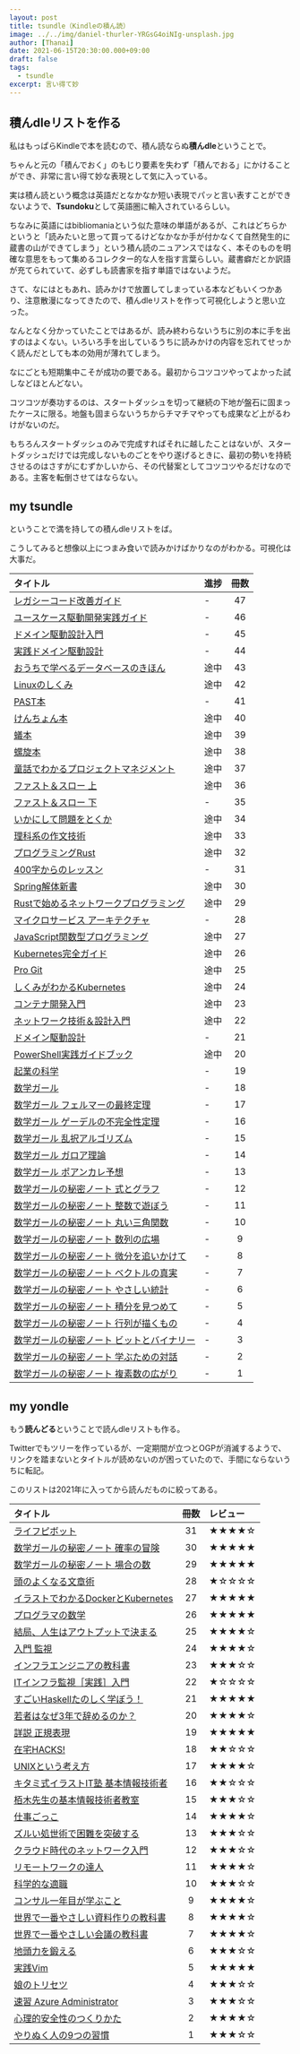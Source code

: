 ```yaml
---
layout: post
title: tsundle（Kindleの積ん読）
image: ../../img/daniel-thurler-YRGsG4oiNIg-unsplash.jpg
author: [Thanai]
date: 2021-06-15T20:30:00.000+09:00
draft: false
tags:
  - tsundle
excerpt: 言い得て妙
---
```


## 積んdleリストを作る

私はもっぱらKindleで本を読むので、積ん読ならぬ**積んdle**ということで。

ちゃんと元の「積んでおく」のもじり要素を失わず「積んでおる」にかけることができ、非常に言い得て妙な表現として気に入っている。

実は積ん読という概念は英語だとなかなか短い表現でパッと言い表すことができないようで、**Tsundoku**として英語圏に輸入されているらしい。

ちなみに英語にはbibliomaniaという似た意味の単語があるが、これはどちらかというと「読みたいと思って買ってるけどなかなか手が付かなくて自然発生的に蔵書の山ができてしまう」という積ん読のニュアンスではなく、本そのものを明確な意思をもって集めるコレクター的な人を指す言葉らしい。蔵書癖だとか訳語が充てられていて、必ずしも読書家を指す単語ではないようだ。

さて、なにはともあれ、読みかけで放置してしまっている本などもいくつかあり、注意散漫になってきたので、積んdleリストを作って可視化しようと思い立った。

なんとなく分かっていたことではあるが、読み終わらないうちに別の本に手を出すのはよくない。いろいろ手を出しているうちに読みかけの内容を忘れてせっかく読んだとしても本の効用が薄れてしまう。

なにごとも短期集中こそが成功の要である。最初からコツコツやってよかった試しなどほとんどない。

コツコツが奏功するのは、スタートダッシュを切って継続の下地が盤石に固まったケースに限る。地盤も固まらないうちからチマチマやっても成果など上がるわけがないのだ。

もちろんスタートダッシュのみで完成すればそれに越したことはないが、スタートダッシュだけでは完成しないものごとをやり遂げるときに、最初の勢いを持続させるのはさすがにむずかしいから、その代替案としてコツコツやるだけなのである。主客を転倒させてはならない。

## my tsundle

ということで満を持しての積んdleリストをば。

こうしてみると想像以上につまみ食いで読みかけばかりなのがわかる。可視化は大事だ。

| タイトル                                                             | 進捗 | 冊数 |
| :------------------------------------------------------------------- | :--- | :--: |
| [レガシーコード改善ガイド](https://amzn.to/3h1MEBZ)                  | -    |  47  |
| [ユースケース駆動開発実践ガイド](https://amzn.to/3vYKrvy)            | -    |  46  |
| [ドメイン駆動設計入門](https://amzn.to/3xWQjqy)                      | -    |  45  |
| [実践ドメイン駆動設計](https://amzn.to/3AcBmTe)                      | -    |  44  |
| [おうちで学べるデータベースのきほん](https://amzn.to/3xabgOI)        | 途中 |  43  |
| [Linuxのしくみ](https://amzn.to/3gvIodJ)                             | 途中 |  42  |
| [PAST本](https://amzn.to/3j4P0S1)                                    | -    |  41  |
| [けんちょん本](https://amzn.to/3zvP1nT)                              | 途中 |  40  |
| [蟻本](https://amzn.to/3zSK6gX)                                      | 途中 |  39  |
| [螺旋本](https://amzn.to/3zMfFJo)                                    | 途中 |  38  |
| [童話でわかるプロジェクトマネジメント](https://amzn.to/35IwwyW)      | 途中 |  37  |
| [ファスト＆スロー 上](https://amzn.to/3wCMCGb)                       | 途中 |  36  |
| [ファスト＆スロー 下](https://amzn.to/2SDR3le)                       | -    |  35  |
| [いかにして問題をとくか](https://amzn.to/3xpTXJa)                    | 途中 |  34  |
| [理科系の作文技術](https://amzn.to/3gGXxbe)                          | 途中 |  33  |
| [プログラミングRust](https://amzn.to/3zxAqZ4)                        | 途中 |  32  |
| [400字からのレッスン](https://amzn.to/3iOXgFB)                       | -    |  31  |
| [Spring解体新書](https://amzn.to/3vwrOPh)                            | 途中 |  30  |
| [Rustで始めるネットワークプログラミング](https://amzn.to/3zHBtWL)    | 途中 |  29  |
| [マイクロサービス アーキテクチャ](https://amzn.to/2S2XsWT)           | -    |  28  |
| [JavaScript関数型プログラミング](https://amzn.to/3iO4muk)            | 途中 |  27  |
| [Kubernetes完全ガイド](https://amzn.to/3zA1XcA)                      | 途中 |  26  |
| [Pro Git](https://amzn.to/3iPlaB0)                                   | 途中 |  25  |
| [しくみがわかるKubernetes](https://amzn.to/3zwAbgY)                  | 途中 |  24  |
| [コンテナ開発入門](https://amzn.to/2SF1sgE)                          | 途中 |  23  |
| [ネットワーク技術＆設計入門](https://amzn.to/3xu8B1Y)                | 途中 |  22  |
| [ドメイン駆動設計](https://amzn.to/3cO5f23)                          | -    |  21  |
| [PowerShell実践ガイドブック](https://amzn.to/3cPFUVn)                | 途中 |  20  |
| [起業の科学](https://amzn.to/2SECEW5)                                | -    |  19  |
| [数学ガール](https://amzn.to/3gvPFu4)                                | -    |  18  |
| [数学ガール フェルマーの最終定理](https://amzn.to/3xq0YK4)           | -    |  17  |
| [数学ガール ゲーデルの不完全性定理](https://amzn.to/3iO4Ws0)         | -    |  16  |
| [数学ガール 乱択アルゴリズム](https://amzn.to/3wMbcVn)               | -    |  15  |
| [数学ガール ガロア理論](https://amzn.to/3iIpIZY)                     | -    |  14  |
| [数学ガール ポアンカレ予想](https://amzn.to/3zAHGDs)                 | -    |  13  |
| [数学ガールの秘密ノート 式とグラフ](https://amzn.to/3xsVpup)         | -    |  12  |
| [数学ガールの秘密ノート 整数で遊ぼう](https://amzn.to/3gzbMjC)       | -    |  11  |
| [数学ガールの秘密ノート 丸い三角関数](https://amzn.to/35weY93)       | -    |  10  |
| [数学ガールの秘密ノート 数列の広場](https://amzn.to/3iKJZhl)         | -    |  9   |
| [数学ガールの秘密ノート 微分を追いかけて](https://amzn.to/2UdVlAr)   | -    |  8   |
| [数学ガールの秘密ノート ベクトルの真実](https://amzn.to/3iJzaw9)     | -    |  7   |
| [数学ガールの秘密ノート やさしい統計](https://amzn.to/3vvlcAF)       | -    |  6   |
| [数学ガールの秘密ノート 積分を見つめて](https://amzn.to/3zBiNHR)     | -    |  5   |
| [数学ガールの秘密ノート 行列が描くもの](https://amzn.to/3zybWza)     | -    |  4   |
| [数学ガールの秘密ノート ビットとバイナリー](https://amzn.to/3xoXaJ5) | -    |  3   |
| [数学ガールの秘密ノート 学ぶための対話](https://amzn.to/3iOoAUO)     | -    |  2   |
| [数学ガールの秘密ノート 複素数の広がり](https://amzn.to/3wys0Pp)     | -    |  1   |

## my yondle

もう**読んどる**ということで読んdleリストも作る。

Twitterでもツリーを作っているが、一定期間が立つとOGPが消滅するようで、リンクを踏まないとタイトルが読めないのが困っていたので、手間にならないうちに転記。

このリストは2021年に入ってから読んだものに絞ってある。

| タイトル                                                       | 冊数 | レビュー |
| :------------------------------------------------------------- | :--: | :------- |
| [ライフピボット](https://amzn.to/3zRvuyA)                      |  31  | ★★★★☆    |
| [数学ガールの秘密ノート 確率の冒険](https://amzn.to/3q4xejC)   |  30  | ★★★★★    |
| [数学ガールの秘密ノート 場合の数](https://amzn.to/3gDsPzC)     |  29  | ★★★★★    |
| [頭のよくなる文章術](https://amzn.to/35yQDPS)                  |  28  | ★☆☆☆☆    |
| [イラストでわかるDockerとKubernetes](https://amzn.to/2UbVe8u)  |  27  | ★★★★★    |
| [プログラマの数学](https://amzn.to/3xq33pm)                    |  26  | ★★★★★    |
| [結局、人生はアウトプットで決まる](https://amzn.to/3gJrwiR)    |  25  | ★★★★☆    |
| [入門 監視](https://amzn.to/3iNrhpj)                           |  24  | ★★★★☆    |
| [インフラエンジニアの教科書](https://amzn.to/3vtiLOZ)          |  23  | ★★★☆☆    |
| [ITインフラ監視［実践］入門](https://amzn.to/3xuapYO)          |  22  | ★☆☆☆☆    |
| [すごいHaskellたのしく学ぼう！](https://amzn.to/3q3gnNY)       |  21  | ★★★★★    |
| [若者はなぜ3年で辞めるのか？](https://amzn.to/3gDGNSe)         |  20  | ★★★★☆    |
| [詳説 正規表現](https://amzn.to/35uuylI)                       |  19  | ★★★★★    |
| [在宅HACKS!](https://amzn.to/3iUXISK)                          |  18  | ★★☆☆☆    |
| [UNIXという考え方](https://amzn.to/3q9AKsP)                    |  17  | ★★★★☆    |
| [キタミ式イラストIT塾 基本情報技術者](https://amzn.to/3wLE2os) |  16  | ★★☆☆☆    |
| [栢木先生の基本情報技術者教室](https://amzn.to/3xvQ7hw)        |  15  | ★★★☆☆    |
| [仕事ごっこ](https://amzn.to/3cNMGLz)                          |  14  | ★★★★☆    |
| [ズルい処世術で困難を突破する](https://amzn.to/3vxYB6w)        |  13  | ★★★☆☆    |
| [クラウド時代のネットワーク入門](https://amzn.to/3gy6iWg)      |  12  | ★★★☆☆    |
| [リモートワークの達人](https://amzn.to/3wzyZaR)                |  11  | ★★★★☆    |
| [科学的な適職](https://amzn.to/2SDUKHC)                        |  10  | ★★★☆☆    |
| [コンサル一年目が学ぶこと](https://amzn.to/3gLiJNo)            |  9   | ★★★★☆    |
| [世界で一番やさしい資料作りの教科書](https://amzn.to/3q4ejoI)  |  8   | ★★★★☆    |
| [世界で一番やさしい会議の教科書](https://amzn.to/2U46W4Q)      |  7   | ★★★★☆    |
| [地頭力を鍛える](https://amzn.to/3gDV9C7)                      |  6   | ★★★☆☆    |
| [実践Vim](https://amzn.to/3vEADXy)                             |  5   | ★★★★★    |
| [娘のトリセツ](https://amzn.to/2TIa1av)                        |  4   | ★★★☆☆    |
| [速習 Azure Administrator](https://amzn.to/3vxH3HN)            |  3   | ★★★☆☆    |
| [心理的安全性のつくりかた](https://amzn.to/3cNSGnc)            |  2   | ★★★★☆    |
| [やりぬく人の9つの習慣](https://amzn.to/3zxObXR)               |  1   | ★★★☆☆    |
